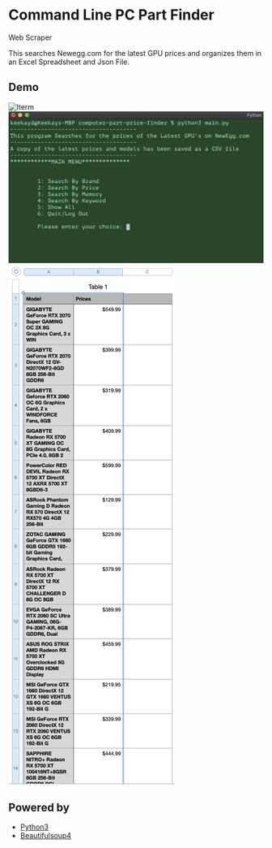 # Command Line PC Part Finder 
Web Scraper


This searches Newegg.com for the latest GPU prices and organizes them in an Excel Spreadsheet and Json File.



##  Demo

![Iterm](./screen.png "Flash Front End")
![Iterm](./screenshot2.png "Terminal Output")
![Numbers](./screenshot.png "CSV/Excel File Output")




## Powered by

- [Python3](http://python.org)
- [Beautifulsoup4](https://pypi.org/project/beautifulsoup4/)
